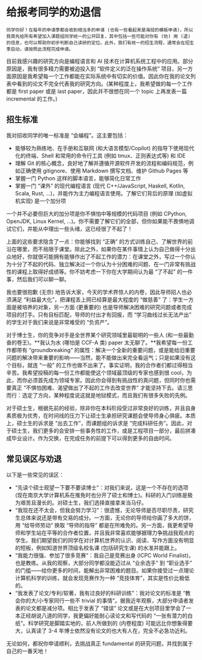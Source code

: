 # 给报考同学的劝退信
    同学你好！在每年的申请季都会收到相当多的申请 (也有一些看起来是海投的模板申请)，所以我首先给所有希望加入课题组同学统一的公开回复，其中包括一些可能对你有 (劝) 用 (退) 的信息，也可以帮助你初步判断自己读研的定位。此外，我们有统一的招生流程，通常会在招生季启动，请按照此流程完成申请。

目前我感兴趣的研究方向是编程语言和 AI 技术在计算机系统工程中的应用。部分原因是，我有很多精力需要被迫投入到 “软件定义的泛在操作系统” 项目，另一方面原因是我希望每一个工作都能在实际系统中有切实的价值。因此你在我的论文列表中看到的论文不完全代表我的研究方向。(某种程度上，我希望做的每一个工作都是 first paper 或是 last paper，因此并不很想在同一个 topic 上再发表一篇 incremental 的工作。)

## 招生标准
我对招收同学的唯一标准是 “会编程”。这主要包括：

- 能够较为熟练地、在手册和互联网 (和大语言模型/Copilot) 的指导下使用现代化的终端、Shell 和常用的命令行工具 (例如 tmux、正则表达式等) 和 IDE
- 理解 Git 的核心概念，良好地了解并遵循开源软件开发的流程和编码规范，例如正确使用 gitignore、使用 Markdown 撰写文档、维护 Github Pages 等
- 掌握一门 Python 这样的脚本语言，能够简化日常工作
- 掌握一门 “课外” 的现代编程语言 (现代 C++/JavaScript, Haskell, Kotlin, Scala, Rust, ...)，并能作为主力编程语言使用。了解它们背后的原理 (如虚拟机实现) 是一个加分项

一个并不必要但巨大的加分项是你不惧怕中等规模的代码项目 (例如 CPython, OpenJDK, Linux Kernel, ...)。你不需要了解它们的全部，但你如果能不畏惧地调试它们，并能从中理出一些头绪，这已经很了不起了！

上面的这些要求隐含了一点：你能够找到 “正确” 的方式训练自己、了解世界的前沿在哪里，而不局限于课堂。除此之外，如果你在某件事情上认为自己做得十分出众地好，你就很可能拥有能够作出了不起工作的潜力：在课堂之外，写过一个你认为十分了不起的代码、独立解决过一个你认为十分困难的问题、在一门非常有挑战性的课程上取得好成绩等。你不妨考虑一下你在大学期间认为最 “了不起” 的一件事，然后我们可以聊一聊。

我也要很抱歉 (无奈) 地告诉大家，今天的学术界惊人的内卷，因此导师招人也必须满足 “利益最大化”，把课程丢上网已经算是最大程度的 “做慈善” 了：学生一方面是被培养的对象，另一方面 (更重要的) 也是导师解决困难的研究问题或者完成项目的打手。只有目标匹配，导师的付出才有回报，而 “学习曲线过长无法产出” 的学生对于我们来说是非常难受的 “负资产”。

对于博士生，你的竞争对手是全世界某个研究领域里最聪明的一些人 (和一些最勤奋的卷王)。**我认为水 (哪怕是 CCF-A 类) paper 太无聊了。**我希望每一份工作都带有 “groundbreaking” 的属性：解决一个全新的重要问题，或是能给旧重要问题的解决带来重要的影响——当然，能不能做出来完全看运气；只是如果没有这个目标，就连 “一般” 的工作也做不出来了。事实证明，我的合作者们都过得相当辛苦。我希望投稿的每一份工作都能使这个领域最顶级的专家也感到很 cool，为此，而你必须首先成为领域专家。因此你会得到有挑战性的真问题，但同时你也需要真正 “不惧怕困难、渴望做出了不起的工作去改变世界” 才能坚持下去。请三思而行：选定了方向，某种程度说这就是地狱模式，而且我们有很多失败的先例。

对于硕士生，根据先前的经验，除非你在本科阶段受过非常良好的训练，并且自身素质极为优秀，在时间线的压力下让硕士生承担研究课题会使导师身心俱疲。本质上，硕士生的诉求是 “出去工作”，而课题组的诉求是 “完成科研任务”。因此，对于硕士生，我们更多的会安排一些事务性的工作，或是工程项目一部分，最后拼凑成毕业设计。作为交换，在完成任务的前提下可以得到更多的自由时间。

## 常见误区与劝退
以下是一些常见的误区：

- “先读个硕士观望一下要不要读博士”：对我们来说，这是一个不存在的选项 (现在南京大学计算机系在推免时也分开了硕士和博士)。科研的入门训练是极为艰苦且漫长的。对硕士生，我们选择直接拿来当马仔。
- “我现在还不太会，但我会努力学习”：很遗憾，无论导师是否尽职尽责，研究生总体来说还是带有交易的成分。一方面，无论你的导师给你画了多大的饼，用 “给导师劳动” 换取 “导师的指导” 都是在所难免的。另一方面，我更希望导师和学生站在平等的合作者位置，并且我非常喜欢能够据理力争挑战我观点的学生。我们期望我们的同学在对计算机世界的认识、阅读、写作方面没有明显的短板，例如知道世界顶级名校名课 (包括研究生课) 的水准并能跟上。
- “我能力很强、参加了很多竞赛”：我自己是竞赛出身 (ICPC World Finalist)，也是教练。从我的观察，大部分同学都没能迈过从 “业余选手” 到 “职业选手” 的门槛——给你更多的时间，能解出非常困难的题目。如果你接受过一点理论计算机科学的训练，就会发现竞赛作为一种 “竞技体育”，其实是性价比极低的。
- “我发表了论文/专利/软著，我有过良好的科研训练”：我对论文的标准是 “教会你的大/小专家同行一些不 trivial 的事情”。据我近年观察，大部分申请者发表的论文都是减分项。相比于发表了 “错误” 论文或是在大创项目里学会了一本正经胡说八道的同学，我更偏好能耐心读论文和写代码的 “一张有潜力的白纸”。科学研究是脚踏实地的，前人所做到的 (内卷程度) 可能远比你想象得要大，认真读了 3-4 年博士依然没有论文的也大有人在，完全不必急功近利。

无论如何，都祝你申请顺利，去挑战真正 fundamental 的研究问题，并找到属于自己的一番天地！
